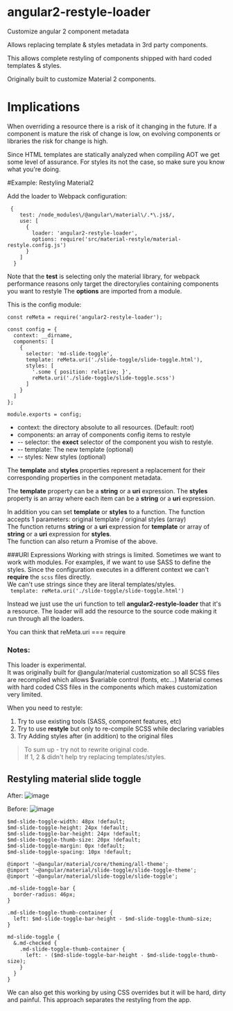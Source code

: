 # angular2-restyle-loader
Customize angular 2 component metadata

Allows replacing template & styles metadata in 3rd party components.

This allows complete restyling of components shipped with hard coded templates & styles.

Originally built to customize Material 2 components.

# Implications
When overriding a resource there is a risk of it changing in the future.
If a component is mature the risk of change is low, on evolving components or libraries the risk for change is high.

Since HTML templates are statically analyzed when compiling AOT we get some level of assurance.
For styles its not the case, so make sure you know what you're doing.

#Example: Restyling Material2

Add the loader to Webpack configuration:
```
 {
    test: /node_modules\/@angular\/material\/.*\.js$/,
    use: [
      {
        loader: 'angular2-restyle-loader',
        options: require('src/material-restyle/material-restyle.config.js')
      }
    ]
  }
```

Note that the **test** is selecting only the material library, for webpack performance reasons only target the directory/ies containing components you want to restyle
The **options** are imported from a module.

This is the config module:
```
const reMeta = require('angular2-restyle-loader');

const config = {
  context: __dirname,
  components: [
    {
      selector: 'md-slide-toggle',
      template: reMeta.uri('./slide-toggle/slide-toggle.html'),
      styles: [
        '.some { position: relative; }',
        reMeta.uri('./slide-toggle/slide-toggle.scss')
      ]
    }
  ]
};

module.exports = config;
```

  - context: the directory absolute to all resources. (Default: root)
  - components: an array of components config items to restyle
  - -- selector: the **exect** selector of the component you wish to restyle.
  - -- template: The new template (optional)
  - -- styles: New styles (optional)

The **template** and **styles** properties represent a replacement for
their corresponding properties in the component metadata.

The **template** property can be a **string** or a **uri** expression.
The **styles** property is an array where each item can be a **string** or a **uri** expression.

In addition you can set **template** or **styles** to a function.
The function accepts 1 parameters: original template / original styles (array)  
The function returns **string** or a **uri** expression for **template** or array of **string** or a **uri** expression for **styles**.  
The function can also return a Promise of the above.

###URI Expressions
Working with strings is limited. Sometimes we want to work with modules.
For examples, if we want to use SASS to define the styles.
Since the configuration executes in a different context we can't **require** the `scss` files directly.  
We can't use strings since they are literal templates/styles.  
` template: reMeta.uri('./slide-toggle/slide-toggle.html')`  

Instead we just use the uri function to tell **angular2-restyle-loader** that it's a resource.
The loader will add the resource to the source code making it run through all the loaders.

You can think that reMeta.uri === require

### Notes:
This loader is experimental.  
It was originally built for @angular/material customization so all SCSS files are recompiled which allows $variable control (fonts, etc...)
Material comes with hard coded CSS files in the components which makes customization very limited.

When you need to restyle:
  1) Try to use existing tools (SASS, component features, etc)
  2) Try to use **restyle** but only to re-compile SCSS while declaring variables
  3) Try Adding styles after (in addition) to the original files
  
> To sum up - try not to rewrite original code.  
If 1, 2 & didn't help try replacing templates/styles.  

## Restyling material slide toggle
After: ![image](https://cloud.githubusercontent.com/assets/5377501/21007829/812c6d92-bcf3-11e6-8fed-02d750e68ca5.png)

Before: ![image](https://cloud.githubusercontent.com/assets/5377501/21007867/c12bf73c-bcf3-11e6-9c51-1b141c4d4a93.png)


```
$md-slide-toggle-width: 48px !default;
$md-slide-toggle-height: 24px !default;
$md-slide-toggle-bar-height: 24px !default;
$md-slide-toggle-thumb-size: 20px !default;
$md-slide-toggle-margin: 0px !default;
$md-slide-toggle-spacing: 10px !default;

@import '~@angular/material/core/theming/all-theme';
@import '~@angular/material/slide-toggle/slide-toggle-theme';
@import '~@angular/material/slide-toggle/slide-toggle';

.md-slide-toggle-bar {
  border-radius: 46px;
}

.md-slide-toggle-thumb-container {
  left: $md-slide-toggle-bar-height - $md-slide-toggle-thumb-size;
}

md-slide-toggle {
  &.md-checked {
    .md-slide-toggle-thumb-container {
      left: - ($md-slide-toggle-bar-height - $md-slide-toggle-thumb-size);
    }
  }
}
```

We can also get this working by using CSS overrides but it will be hard, dirty and painful.
This approach separates the restyling from the app.